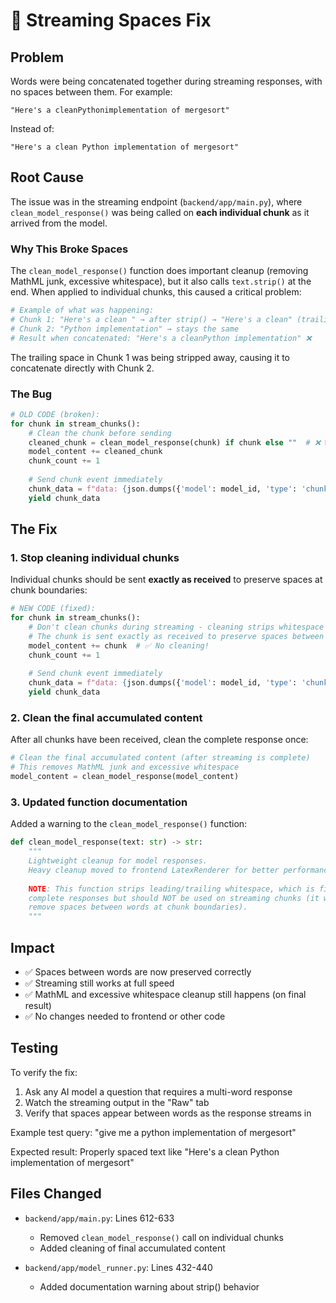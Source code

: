 # 🔧 Streaming Spaces Fix

## Problem

Words were being concatenated together during streaming responses, with no spaces between them. For example:

```
"Here's a cleanPythonimplementation of mergesort"
```

Instead of:

```
"Here's a clean Python implementation of mergesort"
```

## Root Cause

The issue was in the streaming endpoint (`backend/app/main.py`), where `clean_model_response()` was being called on **each individual chunk** as it arrived from the model.

### Why This Broke Spaces

The `clean_model_response()` function does important cleanup (removing MathML junk, excessive whitespace), but it also calls `text.strip()` at the end. When applied to individual chunks, this caused a critical problem:

```python
# Example of what was happening:
# Chunk 1: "Here's a clean " → after strip() → "Here's a clean" (trailing space removed!)
# Chunk 2: "Python implementation" → stays the same
# Result when concatenated: "Here's a cleanPython implementation" ❌
```

The trailing space in Chunk 1 was being stripped away, causing it to concatenate directly with Chunk 2.

### The Bug

```python:612:621:backend/app/main.py
# OLD CODE (broken):
for chunk in stream_chunks():
    # Clean the chunk before sending
    cleaned_chunk = clean_model_response(chunk) if chunk else ""  # ❌ BUG!
    model_content += cleaned_chunk
    chunk_count += 1
    
    # Send chunk event immediately
    chunk_data = f"data: {json.dumps({'model': model_id, 'type': 'chunk', 'content': cleaned_chunk})}\n\n"
    yield chunk_data
```

## The Fix

### 1. Stop cleaning individual chunks

Individual chunks should be sent **exactly as received** to preserve spaces at chunk boundaries:

```python:612:621:backend/app/main.py
# NEW CODE (fixed):
for chunk in stream_chunks():
    # Don't clean chunks during streaming - cleaning strips whitespace which breaks word boundaries!
    # The chunk is sent exactly as received to preserve spaces between words
    model_content += chunk  # ✅ No cleaning!
    chunk_count += 1
    
    # Send chunk event immediately
    chunk_data = f"data: {json.dumps({'model': model_id, 'type': 'chunk', 'content': chunk})}\n\n"
    yield chunk_data
```

### 2. Clean the final accumulated content

After all chunks have been received, clean the complete response once:

```python:630:633:backend/app/main.py
# Clean the final accumulated content (after streaming is complete)
# This removes MathML junk and excessive whitespace
model_content = clean_model_response(model_content)
```

### 3. Updated function documentation

Added a warning to the `clean_model_response()` function:

```python:432:440:backend/app/model_runner.py
def clean_model_response(text: str) -> str:
    """
    Lightweight cleanup for model responses.
    Heavy cleanup moved to frontend LatexRenderer for better performance.
    
    NOTE: This function strips leading/trailing whitespace, which is fine for
    complete responses but should NOT be used on streaming chunks (it would
    remove spaces between words at chunk boundaries).
    """
```

## Impact

- ✅ Spaces between words are now preserved correctly
- ✅ Streaming still works at full speed
- ✅ MathML and excessive whitespace cleanup still happens (on final result)
- ✅ No changes needed to frontend or other code

## Testing

To verify the fix:
1. Ask any AI model a question that requires a multi-word response
2. Watch the streaming output in the "Raw" tab
3. Verify that spaces appear between words as the response streams in

Example test query: "give me a python implementation of mergesort"

Expected result: Properly spaced text like "Here's a clean Python implementation of mergesort"

## Files Changed

- `backend/app/main.py`: Lines 612-633
  - Removed `clean_model_response()` call on individual chunks
  - Added cleaning of final accumulated content
  
- `backend/app/model_runner.py`: Lines 432-440
  - Added documentation warning about strip() behavior

